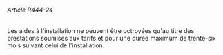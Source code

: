 ###### Article R444-24

Les aides à l'installation ne peuvent être octroyées qu'au titre des prestations soumises aux tarifs et pour une durée maximum de trente-six mois suivant celui de l'installation.

